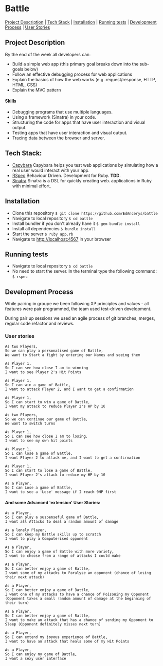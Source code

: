 # Battle

[Project Description](#project-description) | [Tech Stack](#tech-stack) | [Installation](#installation) | [Running tests](#running-tests) | [Development Process](#development-process) | [User Stories](#user-stories)

## Project Description

By the end of the week all developers can:

- Build a simple web app (this primary goal breaks down into the sub-goals below)
- Follow an effective debugging process for web applications
- Explain the basics of how the web works (e.g. request/response, HTTP, HTML, CSS)
- Explain the MVC pattern

#### Skills

- Debugging programs that use multiple languages.
- Using a framework (Sinatra) in your code.
- Structuring the code for apps that have user interaction and visual output.
- Testing apps that have user interaction and visual output.
- Tracing data between the browser and server.

## Tech Stack:

- [Capybara](https://github.com/teamcapybara/capybara) Capybara helps you test web applications by simulating how a real user would interact with your app.
- [RSpec](https://rspec.info/) Behaviour Driven.
  Development for Ruby. **TDD**.
- [Sinatra](http://sinatrarb.com/) Sinatra is a DSL for quickly creating web. applications in Ruby with minimal effort.

## Installation

- Clone this repository
  `$ git clone https://github.com/EdAncerys/battle`
- Navigate to local repository
  `$ cd battle`
- Install bundler if you don't already have it
  `$ gem bundle install`
- Install all dependencies
  `$ bundle install`
- Start the server
  `$ ruby app.rb`
- Navigate to [http://localhost:4567](http://localhost:4567) in your browser

## Running tests

- Navigate to local repository
  `$ cd battle`
- No need to start the server. In the terminal type the following command:
  `$ rspec`

## Development Process

While pairing in groupe we been following XP principles and values - all features were pair programmed, the team used test-driven development.

During pair up sessions we used an agile process of git branches, merges, regular code refactor and reviews.

### User stories

```
As two Players,
So we can play a personalised game of Battle,
We want to Start a fight by entering our Names and seeing them
```

```
As Player 1,
So I can see how close I am to winning
I want to see Player 2's Hit Points
```

```
As Player 1,
So I can win a game of Battle,
I want to attack Player 2, and I want to get a confirmation
```

```
As Player 1,
So I can start to win a game of Battle,
I want my attack to reduce Player 2's HP by 10
```

```
As two Players,
So we can continue our game of Battle,
We want to switch turns
```

```
As Player 1,
So I can see how close I am to losing,
I want to see my own hit points
```

```
As Player 1,
So I can lose a game of Battle,
I want Player 2 to attack me, and I want to get a confirmation
```

```
As Player 1,
So I can start to lose a game of Battle,
I want Player 2's attack to reduce my HP by 10
```

```
As a Player,
So I can Lose a game of Battle,
I want to see a 'Lose' message if I reach 0HP first
```

#### And some Advanced 'extension' User Stories:

```
As a Player,
So I can play a suspenseful game of Battle,
I want all Attacks to deal a random amount of damage
```

```
As a lonely Player,
So I can keep my Battle skills up to scratch
I want to play a Computerised opponent
```

```
As a Player,
So I can enjoy a game of Battle with more variety,
I want to choose from a range of attacks I could make
```

```
As a Player,
So I can better enjoy a game of Battle,
I want some of my attacks to Paralyse an opponent (chance of losing their next attack)
```

```
As a Player,
So I can better enjoy a game of Battle,
I want one of my attacks to have a chance of Poisoning my Opponent (Opponent takes a small random amount of damage at the beginning of their turn)
```

```
As a Player,
So I can better enjoy a game of Battle,
I want to make an attack that has a chance of sending my Opponent to Sleep (Opponent definitely misses next turn)
```

```
As a Player,
So I can extend my joyous experience of Battle,
I want to have an attack that heals some of my Hit Points
```

```
As a Player,
So I can enjoy my game of Battle,
I want a sexy user interface
```
